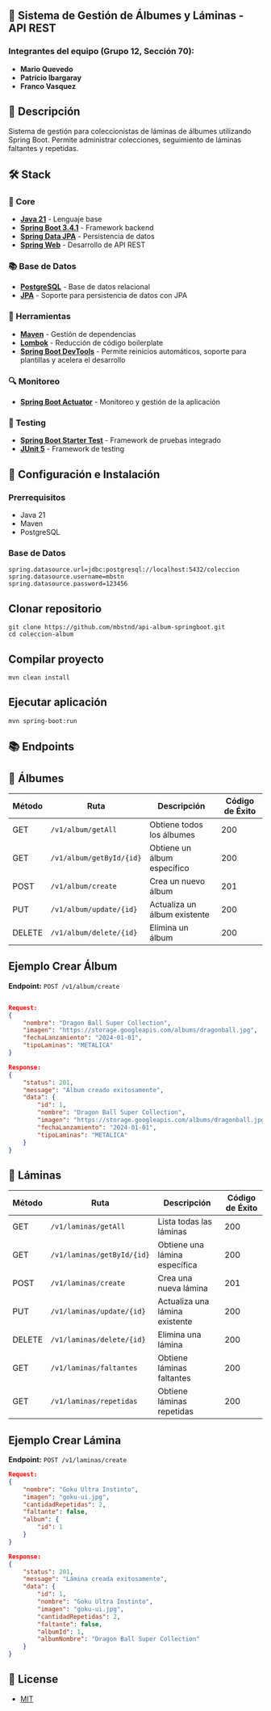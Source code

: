 ## 🎴 Sistema de Gestión de Álbumes y Láminas - API REST

### **Integrantes del equipo (Grupo 12, Sección 70):**
- **Mario Quevedo**  
- **Patricio Ibargaray**  
- **Franco Vasquez**

## 📝 Descripción
Sistema de gestión para coleccionistas de láminas de álbumes utilizando Spring Boot. Permite administrar colecciones, seguimiento de láminas faltantes y repetidas.

## 🛠️ Stack 

### 🌟 Core
- [**Java 21**](https://www.oracle.com/java/technologies/downloads/#java21) - Lenguaje base
- [**Spring Boot 3.4.1**](https://spring.io/projects/spring-boot) - Framework backend
- [**Spring Data JPA**](https://spring.io/projects/spring-data-jpa) - Persistencia de datos
- [**Spring Web**](https://spring.io/guides/gs/spring-boot/) - Desarrollo de API REST

### 📚 Base de Datos
- [**PostgreSQL**](https://www.postgresql.org/) - Base de datos relacional
- [**JPA**](https://jakarta.ee/specifications/persistence/) - Soporte para persistencia de datos con JPA

### 🧰 Herramientas
- [**Maven**](https://maven.apache.org/) - Gestión de dependencias
- [**Lombok**](https://projectlombok.org/) - Reducción de código boilerplate
- [**Spring Boot DevTools**](https://docs.spring.io/spring-boot/docs/current/reference/html/using.html#using.devtools) - Permite reinicios automáticos, soporte para plantillas y acelera el desarrollo
   
### 🔍 Monitoreo
- [**Spring Boot Actuator**](https://docs.spring.io/spring-boot/docs/current/reference/html/actuator.html) - Monitoreo y gestión de la aplicación

### 🧪 Testing
- [**Spring Boot Starter Test**](https://docs.spring.io/spring-boot/docs/current/reference/html/spring-boot-features.html#boot-features-testing) - Framework de pruebas integrado
- [**JUnit 5**](https://junit.org/junit5/) - Framework de testing

## 🚀 Configuración e Instalación

### Prerrequisitos
- Java 21
- Maven
- PostgreSQL

### Base de Datos
```properties
spring.datasource.url=jdbc:postgresql://localhost:5432/coleccion
spring.datasource.username=mbstn
spring.datasource.password=123456
```

## Clonar repositorio
```
git clone https://github.com/mbstnd/api-album-springboot.git
cd coleccion-album
```

## Compilar proyecto
```
mvn clean install
```

## Ejecutar aplicación
```
mvn spring-boot:run
```

## 📚 Endpoints

## 📗 Álbumes

| Método | Ruta | Descripción | Código de Éxito |
|--------|------|-------------|-----------------|
| GET | `/v1/album/getAll` | Obtiene todos los álbumes | 200 |
| GET | `/v1/album/getById/{id}` | Obtiene un álbum específico | 200 |
| POST | `/v1/album/create` | Crea un nuevo álbum | 201 |
| PUT | `/v1/album/update/{id}` | Actualiza un álbum existente | 200 |
| DELETE | `/v1/album/delete/{id}` | Elimina un álbum | 200 |

## Ejemplo Crear Álbum
**Endpoint:** `POST /v1/album/create`
```json

Request:
{
    "nombre": "Dragon Ball Super Collection",
    "imagen": "https://storage.googleapis.com/albums/dragonball.jpg",
    "fechaLanzamiento": "2024-01-01",
    "tipoLaminas": "METALICA"
}

Response:
{
    "status": 201,
    "message": "Álbum creado exitosamente",
    "data": {
        "id": 1,
        "nombre": "Dragon Ball Super Collection",
        "imagen": "https://storage.googleapis.com/albums/dragonball.jpg",
        "fechaLanzamiento": "2024-01-01",
        "tipoLaminas": "METALICA"
    }
}
```
## 🎴 Láminas

| Método | Ruta | Descripción | Código de Éxito |
|--------|------|-------------|-----------------|
| GET | `/v1/laminas/getAll` | Lista todas las láminas | 200 |
| GET | `/v1/laminas/getById/{id}` | Obtiene una lámina específica | 200 |
| POST | `/v1/laminas/create` | Crea una nueva lámina | 201 |
| PUT | `/v1/laminas/update/{id}` | Actualiza una lámina existente | 200 |
| DELETE | `/v1/laminas/delete/{id}` | Elimina una lámina | 200 |
| GET | `/v1/laminas/faltantes` | Obtiene láminas faltantes | 200 |
| GET | `/v1/laminas/repetidas` | Obtiene láminas repetidas | 200 |


## Ejemplo Crear Lámina
**Endpoint:** `POST /v1/laminas/create`
```json
Request:
{
    "nombre": "Goku Ultra Instinto",
    "imagen": "goku-ui.jpg",
    "cantidadRepetidas": 2,
    "faltante": false,
    "album": {
        "id": 1
    }
}

Response:
{
    "status": 201,
    "message": "Lámina creada exitosamente",
    "data": {
        "id": 1,
        "nombre": "Goku Ultra Instinto",
        "imagen": "goku-ui.jpg",
        "cantidadRepetidas": 2,
        "faltante": false,
        "albumId": 1,
        "albumNombre": "Dragon Ball Super Collection"
    }
}
```
## 🔑 License

- [MIT](https://github.com/mbstnd/api-album-springboot/blob/main/LICENSE)
